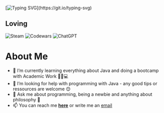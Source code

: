 [![Typing SVG](https://readme-typing-svg.demolab.com?font=Gabarito&weight=500&size=30&duration=3000&pause=500&color=F76800&random=false&width=435&lines=Hello+there!;I'm+happy+you+found+me!;I+don't+have+much+yet...;But+let's+connect+anyway!)](https://git.io/typing-svg)

## Loving

![Steam](https://img.shields.io/badge/steam-%23000000.svg?style=for-the-badge&logo=steam&logoColor=white) ![Codewars](https://img.shields.io/badge/Codewars-B1361E?style=for-the-badge&logo=codewars&logoColor=grey) ![ChatGPT](https://img.shields.io/badge/chatGPT-74aa9c?style=for-the-badge&logo=openai&logoColor=white) 

# About Me

* 🌱 I’m currently learning everything about Java and doing a bootcamp with Academic Work 👨‍💻💻
* 🤔 I’m looking for help with programming with Java - any good tips or ressources are welcome 😊
* 💬 Ask me about programming, being a newbie and anything about philosophy 📖
* 📫 You can reach me <b><a href="https://github.com/tolga000/tolga000/issues)https://github.com/tolga000/tolga000/issues"> here</a></b> or write me an <a href="mailto: tolga.kargili@gmail.com">email</a>
